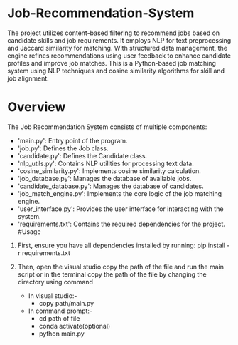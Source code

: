 # Job-Recommendation-System
The project utilizes content-based filtering to recommend jobs based on candidate skills and job requirements. It employs NLP for text preprocessing and Jaccard similarity for matching. With structured data management, the engine refines recommendations using user feedback to enhance candidate profiles and improve job matches. This is a Python-based job matching system using NLP techniques and cosine similarity algorithms for skill and job alignment.
# Overview
The Job Recommendation System consists of multiple components:

- 'main.py': Entry point of the program.
- 'job.py': Defines the Job class.
- 'candidate.py': Defines the Candidate class.
- 'nlp_utils.py': Contains NLP utilities for processing text data.
- 'cosine_similarity.py': Implements cosine similarity calculation.
- 'job_database.py': Manages the database of available jobs.
- 'candidate_database.py': Manages the database of candidates.
- 'job_match_engine.py': Implements the core logic of the job matching engine.
- 'user_interface.py': Provides the user interface for interacting with the system.
- 'requirements.txt': Contains the required dependencies for the project.
#Usage
1. First, ensure you have all dependencies installed by running:
    pip install -r requirements.txt

2.  Then, open the visual studio copy the path of the file and run the main script or in the terminal copy the path of the file by changing the directory using command 
     - In visual studio:-
         - copy path/main.py
    - In command prompt:-
         - cd path of file
         - conda activate(optional)
         - python main.py
    
